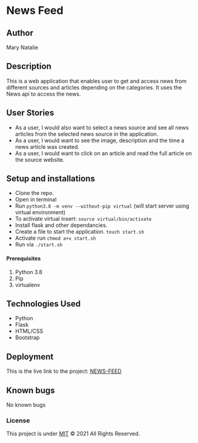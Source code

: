 # News Feed
## Author
Mary Natalie
## Description
This is a web application that enables user to get and access news from different sources and articles depending on the categories. It uses the News api to access the news.
## User Stories
* As a user, I would also want to select a news source and see all news articles from the selected news source in the application.
* As a user, I would want to see the image, description and the time a news article was created.
* As a user, I would want to click on an article and read the full article on the source website.

## Setup and installations
* Clone the repo.
* Open in terminal
* Run `python3.8 -m venv --without-pip virtual` (will start server using virtual environment)
* To activate virtual insert: `source virtual/bin/activate`
* Install flask and other dependancies.
* Create a file to start the application. `touch start.sh`
* Activate run   `chmod a+x start.sh`
* Run via  `./start.sh`
#### Prerequisites
1. Python 3.8
2. Pip
3. virtualenv
## Technologies Used
* Python
* Flask
* HTML/CSS
* Bootstrap
## Deployment
This is the live link to the project: <a href=" "> NEWS-FEED</a>
## Known bugs
No known bugs
### License
This project is under [MIT](https://choosealicense.com/licenses/mit/) &COPY; 2021 All Rights Reserved.